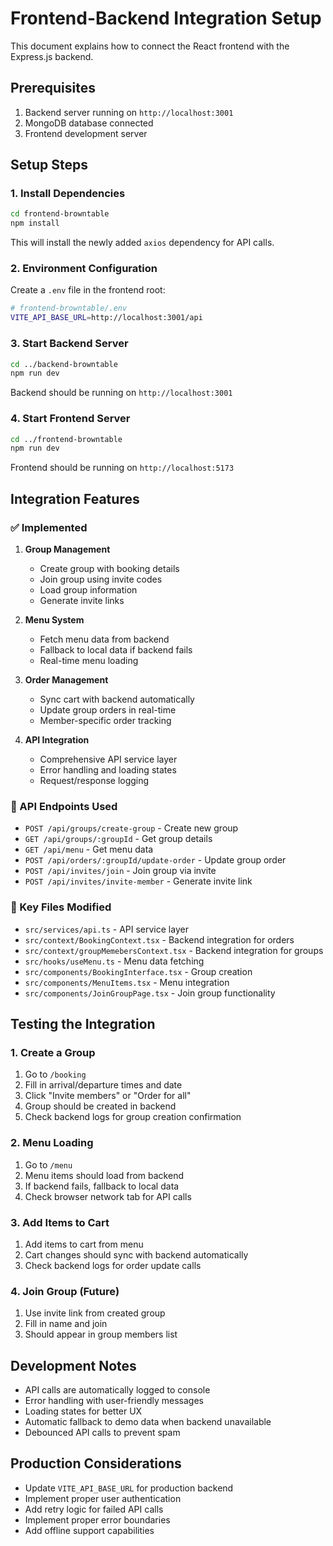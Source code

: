 # Frontend-Backend Integration Setup

This document explains how to connect the React frontend with the Express.js backend.

## Prerequisites

1. Backend server running on `http://localhost:3001`
2. MongoDB database connected
3. Frontend development server

## Setup Steps

### 1. Install Dependencies

```bash
cd frontend-browntable
npm install
```

This will install the newly added `axios` dependency for API calls.

### 2. Environment Configuration

Create a `.env` file in the frontend root:

```bash
# frontend-browntable/.env
VITE_API_BASE_URL=http://localhost:3001/api
```

### 3. Start Backend Server

```bash
cd ../backend-browntable
npm run dev
```

Backend should be running on `http://localhost:3001`

### 4. Start Frontend Server

```bash
cd ../frontend-browntable
npm run dev
```

Frontend should be running on `http://localhost:5173`

## Integration Features

### ✅ Implemented

1. **Group Management**
   - Create group with booking details
   - Join group using invite codes
   - Load group information
   - Generate invite links

2. **Menu System**
   - Fetch menu data from backend
   - Fallback to local data if backend fails
   - Real-time menu loading

3. **Order Management**
   - Sync cart with backend automatically
   - Update group orders in real-time
   - Member-specific order tracking

4. **API Integration**
   - Comprehensive API service layer
   - Error handling and loading states
   - Request/response logging

### 🔄 API Endpoints Used

- `POST /api/groups/create-group` - Create new group
- `GET /api/groups/:groupId` - Get group details
- `GET /api/menu` - Get menu data
- `POST /api/orders/:groupId/update-order` - Update group order
- `POST /api/invites/join` - Join group via invite
- `POST /api/invites/invite-member` - Generate invite link

### 🎯 Key Files Modified

- `src/services/api.ts` - API service layer
- `src/context/BookingContext.tsx` - Backend integration for orders
- `src/context/groupMemebersContext.tsx` - Backend integration for groups
- `src/hooks/useMenu.ts` - Menu data fetching
- `src/components/BookingInterface.tsx` - Group creation
- `src/components/MenuItems.tsx` - Menu integration
- `src/components/JoinGroupPage.tsx` - Join group functionality

## Testing the Integration

### 1. Create a Group

1. Go to `/booking`
2. Fill in arrival/departure times and date
3. Click "Invite members" or "Order for all"
4. Group should be created in backend
5. Check backend logs for group creation confirmation

### 2. Menu Loading

1. Go to `/menu`
2. Menu items should load from backend
3. If backend fails, fallback to local data
4. Check browser network tab for API calls

### 3. Add Items to Cart

1. Add items to cart from menu
2. Cart changes should sync with backend automatically
3. Check backend logs for order update calls

### 4. Join Group (Future)

1. Use invite link from created group
2. Fill in name and join
3. Should appear in group members list

## Development Notes

- API calls are automatically logged to console
- Error handling with user-friendly messages
- Loading states for better UX
- Automatic fallback to demo data when backend unavailable
- Debounced API calls to prevent spam

## Production Considerations

- Update `VITE_API_BASE_URL` for production backend
- Implement proper user authentication
- Add retry logic for failed API calls
- Implement proper error boundaries
- Add offline support capabilities 